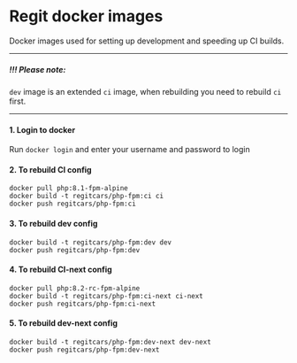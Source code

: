 Regit docker images
===================

Docker images used for setting up development and speeding up CI builds.

-----
##### !!! Please note:
`dev` image is an extended `ci` image, when rebuilding you need to rebuild `ci` first.

-----

#### 1. Login to docker
Run `docker login` and enter your username and password to login

#### 2. To rebuild CI config
```
docker pull php:8.1-fpm-alpine
docker build -t regitcars/php-fpm:ci ci
docker push regitcars/php-fpm:ci
```

#### 3. To rebuild dev config
```
docker build -t regitcars/php-fpm:dev dev
docker push regitcars/php-fpm:dev
```

#### 4. To rebuild CI-next config
```
docker pull php:8.2-rc-fpm-alpine
docker build -t regitcars/php-fpm:ci-next ci-next
docker push regitcars/php-fpm:ci-next
```

#### 5. To rebuild dev-next config
```
docker build -t regitcars/php-fpm:dev-next dev-next
docker push regitcars/php-fpm:dev-next
```
